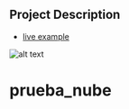 ## Project Description

* [live example](https://learning-zone.github.io/website-templates/3-col-portfolio)

![alt text](https://github.com/learning-zone/website-templates/blob/master/assets/3-col-portfolio.png "3-col-portfolio.png")
# prueba_nube
